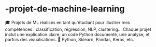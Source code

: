 # -projet-de-machine-learning
🎓 Projets de ML réalisés en tant qu'étudiant pour illustrer mes compétences : classification, régression, NLP, clustering... Chaque projet inclut une explication claire, un code Python documenté, une analyse, et parfois des visualisations. 🔧 Python, Sklearn, Pandas, Keras, etc.
